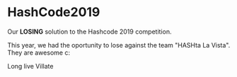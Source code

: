 # HashCode2019
Our **LOSING** solution to the Hashcode 2019 competition.

This year, we had the oportunity to lose against the team "HASHta La Vista". They are awesome c:

Long live Villate
